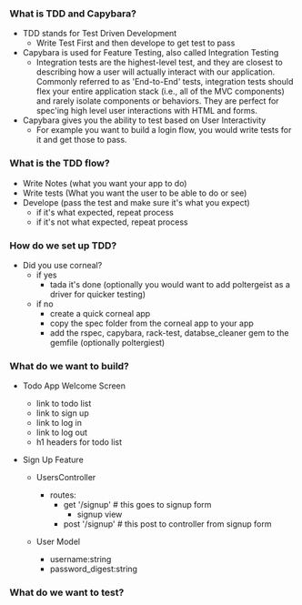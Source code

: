 
### What is TDD and Capybara? ###
  - TDD stands for Test Driven Development
    - Write Test First and then develope to get test to pass
  - Capybara is used for Feature Testing, also called Integration Testing
    - Integration tests are the highest-level test, and they are closest to describing how a user will actually interact with our application. Commonly referred to as 'End-to-End' tests, integration tests should flex your entire application stack (i.e., all of the MVC components) and rarely isolate components or behaviors. They are perfect for spec'ing high level user interactions with HTML and forms.
  - Capybara gives you the ability to test based on User Interactivity
    - For example you want to build a login flow, you would write tests for it and get those to pass.

### What is the TDD flow? ###
  - Write Notes (what you want your app to do)
  - Write tests (What you want the user to be able to do or see)
  - Develope (pass the test and make sure it's what you expect)
    - if it's what expected, repeat process
    - if it's not what expected, repeat process

### How do we set up TDD? ###
- Did you use corneal?
  - if yes
    - tada it's done (optionally you would want to add poltergeist as a driver for quicker testing)
  - if no
    - create a quick corneal app
    - copy the spec folder from the corneal app to your app
    - add the rspec, capybara, rack-test, databse_cleaner gem to the gemfile (optionally poltergiest)

### What do we want to build? ###
- Todo App Welcome Screen
  - link to todo list
  - link to sign up
  - link to log in
  - link to log out
  - h1 headers for todo list

- Sign Up Feature
  - UsersController
    - routes:
      - get '/signup' # this goes to signup form
        - signup view
      - post '/signup' # this post to controller from signup form

  - User Model
    - username:string
    - password_digest:string
    
### What do we want to test? ###
